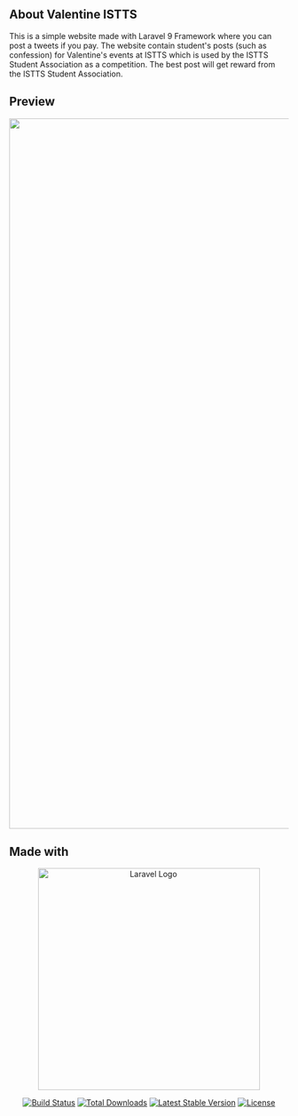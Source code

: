 ## About Valentine ISTTS
This is a simple website made with Laravel 9 Framework where you can post a tweets if you pay. The website contain student's posts (such as confession) for Valentine's events at ISTTS which is used by the ISTTS Student Association as a competition. The best post will get reward from the ISTTS Student Association.

## Preview
<img width="1280" src="https://github.com/AntonioCR11/ValentineISTTS/assets/99940538/986d1ed6-4796-4c51-8d8a-7100c2da761c">


## Made with
<p align="center"><a href="https://laravel.com" target="_blank"><img src="https://raw.githubusercontent.com/laravel/art/master/logo-lockup/5%20SVG/2%20CMYK/1%20Full%20Color/laravel-logolockup-cmyk-red.svg" width="400" alt="Laravel Logo"></a></p>

<p align="center">
<a href="https://travis-ci.org/laravel/framework"><img src="https://travis-ci.org/laravel/framework.svg" alt="Build Status"></a>
<a href="https://packagist.org/packages/laravel/framework"><img src="https://img.shields.io/packagist/dt/laravel/framework" alt="Total Downloads"></a>
<a href="https://packagist.org/packages/laravel/framework"><img src="https://img.shields.io/packagist/v/laravel/framework" alt="Latest Stable Version"></a>
<a href="https://packagist.org/packages/laravel/framework"><img src="https://img.shields.io/packagist/l/laravel/framework" alt="License"></a>
</p>

